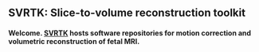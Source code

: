 ## SVRTK: Slice-to-volume reconstruction toolkit
#### Welcome. [SVRTK](https://github.com/SVRTK) hosts software repositories for motion correction and volumetric reconstruction of fetal MRI.
